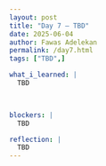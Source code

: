 ```yaml
---
layout: post
title: "Day 7 – TBD"
date: 2025-06-04
author: Fawas Adelekan
permalink: /day7.html
tags: ["TBD",]

what_i_learned: |
  TBD

  

blockers: |
  TBD

reflection: |
  TBD
---
```

